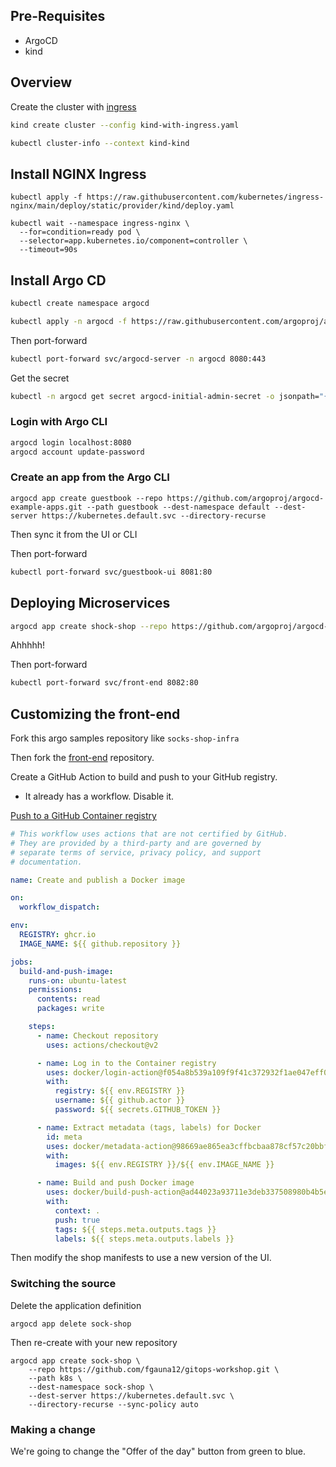 
## Pre-Requisites
- ArgoCD
- kind

## Overview

Create the cluster with [ingress](https://kind.sigs.k8s.io/docs/user/ingress/)

```bash
kind create cluster --config kind-with-ingress.yaml
```

```bash
kubectl cluster-info --context kind-kind
```


## Install NGINX Ingress 

```
kubectl apply -f https://raw.githubusercontent.com/kubernetes/ingress-nginx/main/deploy/static/provider/kind/deploy.yaml
```

```
kubectl wait --namespace ingress-nginx \
  --for=condition=ready pod \
  --selector=app.kubernetes.io/component=controller \
  --timeout=90s
```

## Install Argo CD

``` bash
kubectl create namespace argocd

kubectl apply -n argocd -f https://raw.githubusercontent.com/argoproj/argo-cd/stable/manifests/install.yaml
```

Then port-forward

``` bash
kubectl port-forward svc/argocd-server -n argocd 8080:443
```

Get the secret 

```bash
kubectl -n argocd get secret argocd-initial-admin-secret -o jsonpath="{.data.password}" | base64 -d
```
### Login with Argo CLI

``` bash
argocd login localhost:8080
argocd account update-password
```

### Create an app from the Argo CLI

``` 
argocd app create guestbook --repo https://github.com/argoproj/argocd-example-apps.git --path guestbook --dest-namespace default --dest-server https://kubernetes.default.svc --directory-recurse

```

Then sync it from the UI or CLI

Then port-forward

``` bash
kubectl port-forward svc/guestbook-ui 8081:80
```

## Deploying Microservices

``` bash
argocd app create shock-shop --repo https://github.com/argoproj/argocd-example-apps.git --path sock-shop --dest-namespace default --dest-server https://kubernetes.default.svc --directory-recurse
```

Ahhhhh!

Then port-forward

``` bash
kubectl port-forward svc/front-end 8082:80
```

## Customizing the front-end

Fork this argo samples repository like `socks-shop-infra`

Then fork the [front-end](https://github.com/microservices-demo/front-end) repository.

Create a GitHub Action to build and push to your GitHub registry. 
- It already has a workflow. Disable it.

[Push to a GitHub Container registry](https://docs.github.com/en/actions/publishing-packages/publishing-docker-images)

``` yaml
# This workflow uses actions that are not certified by GitHub.
# They are provided by a third-party and are governed by
# separate terms of service, privacy policy, and support
# documentation.

name: Create and publish a Docker image

on:
  workflow_dispatch:

env:
  REGISTRY: ghcr.io
  IMAGE_NAME: ${{ github.repository }}

jobs:
  build-and-push-image:
    runs-on: ubuntu-latest
    permissions:
      contents: read
      packages: write

    steps:
      - name: Checkout repository
        uses: actions/checkout@v2

      - name: Log in to the Container registry
        uses: docker/login-action@f054a8b539a109f9f41c372932f1ae047eff08c9
        with:
          registry: ${{ env.REGISTRY }}
          username: ${{ github.actor }}
          password: ${{ secrets.GITHUB_TOKEN }}

      - name: Extract metadata (tags, labels) for Docker
        id: meta
        uses: docker/metadata-action@98669ae865ea3cffbcbaa878cf57c20bbf1c6c38
        with:
          images: ${{ env.REGISTRY }}/${{ env.IMAGE_NAME }}

      - name: Build and push Docker image
        uses: docker/build-push-action@ad44023a93711e3deb337508980b4b5e9bcdc5dc
        with:
          context: .
          push: true
          tags: ${{ steps.meta.outputs.tags }}
          labels: ${{ steps.meta.outputs.labels }}

```

Then modify the shop manifests to use a new version of the UI.

### Switching the source

Delete the application definition

```
argocd app delete sock-shop
```

Then re-create with your new repository
```
argocd app create sock-shop \
    --repo https://github.com/fgauna12/gitops-workshop.git \
    --path k8s \
    --dest-namespace sock-shop \
    --dest-server https://kubernetes.default.svc \
    --directory-recurse --sync-policy auto

```

### Making a change

We're going to change the "Offer of the day" button from green to blue.

